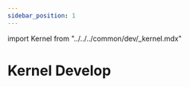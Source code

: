 ```yaml
---
sidebar_position: 1
---
```


import Kernel from "../../../common/dev/\_kernel.mdx"

# Kernel Develop

<Kernel />
